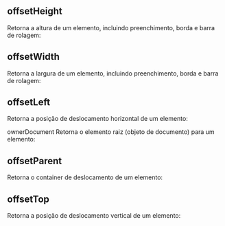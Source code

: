 ## offsetHeight
Retorna a altura de um elemento, incluindo preenchimento, borda e barra de rolagem:

    


## offsetWidth
Retorna a largura de um elemento, incluindo preenchimento, borda e barra de rolagem:


## offsetLeft
Retorna a posição de deslocamento horizontal de um elemento:




ownerDocument
Retorna o elemento raiz (objeto de documento) para um elemento:
##



## offsetParent
Retorna o container de deslocamento de um elemento:


## offsetTop
Retorna a posição de deslocamento vertical de um elemento:



##


##


##



##


##



##
